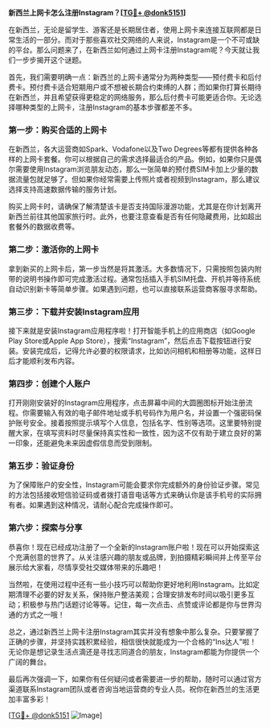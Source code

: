 **新西兰上网卡怎么注册Instagram？[[TG💪+ @donk5151](https://t.me/s/donk5151)]**

在新西兰，无论是留学生、游客还是长期居住者，使用上网卡来连接互联网都是日常生活的一部分。而对于那些喜欢社交网络的人来说，Instagram是一个不可或缺的平台。那么问题来了，在新西兰如何通过上网卡注册Instagram呢？今天就让我们一步步揭开这个谜题。

首先，我们需要明确一点：新西兰的上网卡通常分为两种类型——预付费卡和后付费卡。预付费卡适合短期用户或不想被长期合约束缚的人群；而如果你打算长期待在新西兰，并且希望获得更稳定的网络服务，那么后付费卡可能更适合你。无论选择哪种类型的上网卡，注册Instagram的基本步骤都差不多。

### 第一步：购买合适的上网卡

在新西兰，各大运营商如Spark、Vodafone以及Two Degrees等都有提供各种各样的上网卡套餐。你可以根据自己的需求选择最适合的产品。例如，如果你只是偶尔需要使用Instagram浏览朋友动态，那么一张简单的预付费SIM卡加上少量的数据流量包就足够了。但如果你经常需要上传照片或者视频到Instagram，那么建议选择支持高速数据传输的服务计划。

购买上网卡时，请确保了解清楚该卡是否支持国际漫游功能，尤其是在你计划离开新西兰前往其他国家旅行时。此外，也要注意查看是否有任何隐藏费用，比如超出套餐外的数据收费等。

### 第二步：激活你的上网卡

拿到新买的上网卡后，第一步当然是将其激活。大多数情况下，只需按照包装内附带的说明书操作即可完成激活过程。通常包括插入手机SIM托盘、开机并等待系统自动识别新卡等简单步骤。如果遇到问题，也可以直接联系运营商客服寻求帮助。

### 第三步：下载并安装Instagram应用

接下来就是安装Instagram应用程序啦！打开智能手机上的应用商店（如Google Play Store或Apple App Store），搜索“Instagram”，然后点击下载按钮进行安装。安装完成后，记得允许必要的权限请求，比如访问相机和相册等功能，这样日后才能顺利发布内容。

### 第四步：创建个人账户

打开刚刚安装好的Instagram应用程序，点击屏幕中间的大圆圈图标开始注册流程。你需要输入有效的电子邮件地址或手机号码作为用户名，并设置一个强密码保护账号安全。接着按照提示填写个人信息，包括名字、性别等选项。这里要特别提醒大家，在填写资料时尽量保持真实性和一致性，因为这不仅有助于建立良好的第一印象，还能避免未来因虚假信息而受到限制。

### 第五步：验证身份

为了保障账户的安全性，Instagram可能会要求你完成额外的身份验证步骤。常见的方法包括接收短信验证码或者拨打语音电话等方式来确认你是该手机号的实际拥有者。如果遇到这种情况，请耐心配合完成操作即可。

### 第六步：探索与分享

恭喜你！现在已经成功注册了一个全新的Instagram账户啦！现在可以开始探索这个充满创意的世界了。从关注感兴趣的朋友或品牌，到拍摄精彩瞬间并上传至平台展示给大家看，尽情享受社交媒体带来的乐趣吧！

当然啦，在使用过程中还有一些小技巧可以帮助你更好地利用Instagram。比如定期清理不必要的好友关系，保持账户整洁美观；合理安排发布时间以吸引更多互动；积极参与热门话题讨论等等。记住，每一次点击、点赞或评论都是你与世界沟通的方式之一哦！

总之，通过新西兰上网卡注册Instagram其实并没有想象中那么复杂。只要掌握了正确的步骤，并坚持实践积累经验，相信很快就能成为一个合格的“Ins达人”啦！无论你是想记录生活点滴还是寻找志同道合的朋友，Instagram都能为你提供一个广阔的舞台。

最后再次强调一下，如果你有任何疑问或者需要进一步的帮助，随时可以通过官方渠道联系Instagram团队或者咨询当地运营商的专业人员。祝你在新西兰的生活更加丰富多彩！

[[TG💪+ @donk5151](https://t.me/s/donk5151) ![Image](https://i.postimg.cc/rwNCRYN7/Snipaste-2025-04-30-17-27-05.png)]